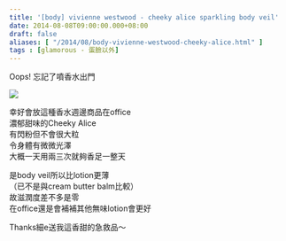 ```yaml
---
title: '[body] vivienne westwood - cheeky alice sparkling body veil'
date: 2014-08-08T09:00:00.000+08:00
draft: false
aliases: [ "/2014/08/body-vivienne-westwood-cheeky-alice.html" ]
tags : [glamorous - 蛋臉以外]
---
```


Oops! 忘記了噴香水出門  

![](/images/vwaliceveil.jpg)

幸好會放這種香水週邊商品在office  
濃郁甜味的Cheeky Alice  
有閃粉但不會很大粒  
令身體有微微光澤  
大概一天用兩三次就夠香足一整天  
  
是body veil所以比lotion更薄  
（已不是與cream butter balm比較）  
故滋潤度差不多是零  
在office還是會補補其他無味lotion會更好  
  
Thanks細e送我這香甜的急救品～
